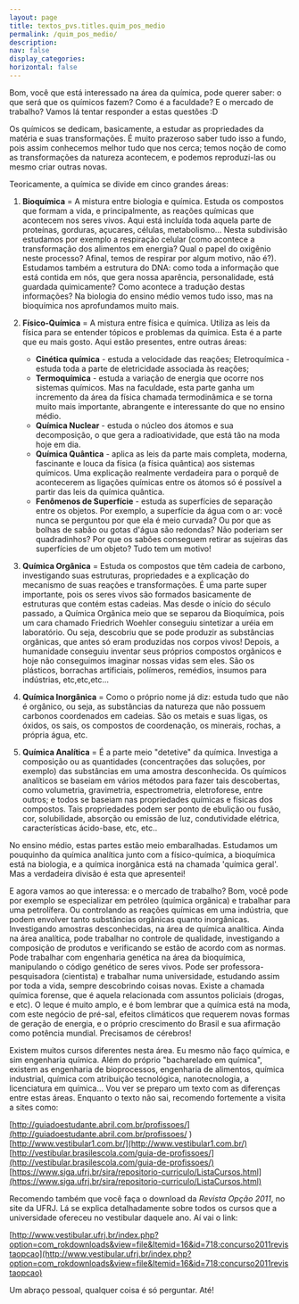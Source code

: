 ```yaml
---
layout: page
title: textos_pvs.titles.quim_pos_medio
permalink: /quim_pos_medio/
description:
nav: false
display_categories:
horizontal: false
---
```


Bom, você que está interessado na área da química, pode querer saber: o que será que os químicos fazem? Como é a faculdade? E o mercado de trabalho? Vamos lá tentar responder a estas questões :D

Os químicos se dedicam, basicamente, a estudar as propriedades da matéria e suas transformações. É muito prazeroso saber tudo isso a fundo, pois assim conhecemos melhor tudo que nos cerca; temos noção de como as transformações da natureza acontecem, e podemos reproduzi-las ou mesmo criar outras novas.

Teoricamente, a química se divide em cinco grandes áreas:

1. **Bioquímica** = A mistura entre biologia e química. Estuda os compostos que formam a vida, e principalmente, as reações químicas que acontecem nos seres vivos. Aqui está incluída toda aquela parte de proteínas, gorduras, açucares, células, metabolismo... Nesta subdivisão estudamos por exemplo a respiração celular (como acontece a transformação dos alimentos em energia? Qual o papel do oxigênio neste processo? Afinal, temos de respirar por algum motivo, não é?). Estudamos também a estrutura do DNA: como toda a informação que está contida em nós, que gera nossa aparência, personalidade, está guardada quimicamente? Como acontece a tradução destas informações? Na biologia do ensino médio vemos tudo isso, mas na bioquímica nos aprofundamos muito mais.

2. **Físico-Química** = A mistura entre física e química. Utiliza as leis da física para se entender tópicos e problemas da química. Esta é a parte que eu mais gosto. Aqui estão presentes, entre outras áreas:
	* **Cinética química** - estuda a velocidade das reações;
Eletroquímica - estuda toda a parte de eletricidade associada às reações;
	* **Termoquímica** - estuda a variação de energia que ocorre nos sistemas químicos. Mas na faculdade, esta parte ganha um incremento da área da física chamada termodinâmica e se torna muito mais importante, abrangente e interessante do que no ensino médio.
	* **Química Nuclear** - estuda o núcleo dos átomos e sua decomposição, o que gera a radioatividade, que está tão na moda hoje em dia.
	* **Química Quântica** - aplica as leis da parte mais completa, moderna, fascinante e louca da física (a física quântica) aos sistemas químicos. Uma explicação realmente verdadeira para o porquê de acontecerem as ligações químicas entre os átomos só é possível a partir das leis da química quântica.
	* **Fenômenos de Superfície** - estuda as superfícies de separação entre os objetos. Por exemplo, a superfície da água com o ar: você nunca se perguntou por que ela é meio curvada? Ou por que as bolhas de sabão ou gotas d'água são redondas? Não poderiam ser quadradinhos? Por que os sabões conseguem retirar as sujeiras das superfícies de um objeto? Tudo tem um motivo!

3. **Química Orgânica** = Estuda os compostos que têm cadeia de carbono, investigando suas estruturas, propriedades e a explicação do mecanismo de suas reações e transformações. É uma parte super importante, pois os seres vivos são formados basicamente de estruturas que contém estas cadeias. Mas desde o início do século passado, a Química Orgânica meio que se separou da Bioquímica, pois um cara chamado Friedrich Woehler conseguiu sintetizar a uréia em laboratório. Ou seja, descobriu que se pode produzir as substâncias orgânicas, que antes só eram produzidas nos corpos vivos! Depois, a humanidade conseguiu inventar seus próprios compostos orgânicos e hoje não conseguimos imaginar nossas vidas sem eles. São os plásticos, borrachas artificiais, polímeros, remédios, insumos para indústrias, etc,etc,etc...

4. **Química Inorgânica** = Como o próprio nome já diz: estuda tudo que não é orgânico, ou seja, as substâncias da natureza que não possuem carbonos coordenados em cadeias. São os metais e suas ligas, os óxidos, os sais, os compostos de coordenação, os minerais, rochas, a própria água, etc.

5. **Química Analítica** = É a parte meio "detetive" da química. Investiga a composição ou as quantidades (concentrações das soluções, por exemplo) das substâncias em uma amostra desconhecida. Os químicos analíticos se baseiam em vários métodos para fazer tais descobertas, como volumetria, gravimetria, espectrometria, eletroforese, entre outros; e todos se baseiam nas propriedades químicas e físicas dos compostos. Tais propriedades podem ser ponto de ebulição ou fusão, cor, solubilidade, absorção ou emissão de luz, condutividade elétrica, características ácido-base, etc, etc..

No ensino médio, estas partes estão meio embaralhadas. Estudamos um pouquinho da química analítica junto com a físico-química, a bioquímica está na biologia, e a química inorgânica está na chamada 'química geral'. Mas a verdadeira divisão é esta que apresentei!

E agora vamos ao que interessa: e o mercado de trabalho? Bom, você pode por exemplo se especializar em petróleo (química orgânica) e trabalhar para uma petrolífera. Ou controlando as reações químicas em uma indústria, que podem envolver tanto substâncias orgânicas quanto inorgânicas. Investigando amostras desconhecidas, na área de química analítica. Ainda na área analítica, pode trabalhar no controle de qualidade, investigando a composição de produtos e verificando se estão de acordo com as normas. Pode trabalhar com engenharia genética na área da bioquímica, manipulando o código genético de seres vivos. Pode ser professora-pesquisadora (cientista) e trabalhar numa universidade, estudando assim por toda a vida, sempre descobrindo coisas novas. Existe a chamada química forense, que é aquela relacionada com assuntos policiais (drogas, e etc). O leque é muito amplo, e é bom lembrar que a química está na moda, com este negócio de pré-sal, efeitos climáticos que requerem novas formas de geração de energia, e o próprio crescimento do Brasil e sua afirmação como potência mundial. Precisamos de cérebros!

Existem muitos cursos diferentes nesta área. Eu mesmo não faço química, e sim engenharia química. Além do próprio "bacharelado em química", existem as engenharia de bioprocessos, engenharia de alimentos, química industrial, química com atribuição tecnológica, nanotecnologia, a licenciatura em química... Vou ver se preparo um texto com as diferenças entre estas áreas. Enquanto o texto não sai, recomendo fortemente a visita a sites como:

[http://guiadoestudante.abril.com.br/profissoes/](http://guiadoestudante.abril.com.br/profissoes/
)
[http://www.vestibular1.com.br/](http://www.vestibular1.com.br/)
[http://vestibular.brasilescola.com/guia-de-profissoes/](http://vestibular.brasilescola.com/guia-de-profissoes/)
[https://www.siga.ufrj.br/sira/repositorio-curriculo/ListaCursos.html](https://www.siga.ufrj.br/sira/repositorio-curriculo/ListaCursos.html)

Recomendo também que você faça o download da *Revista Opção 2011*, no site da UFRJ. Lá se explica detalhadamente sobre todos os cursos que a universidade ofereceu no vestibular daquele ano. Aí vai o link:

[http://www.vestibular.ufrj.br/index.php?option=com_rokdownloads&view=file&Itemid=16&id=718:concurso2011revistaopcao](http://www.vestibular.ufrj.br/index.php?option=com_rokdownloads&view=file&Itemid=16&id=718:concurso2011revistaopcao)

Um abraço pessoal, qualquer coisa é só perguntar. Até!